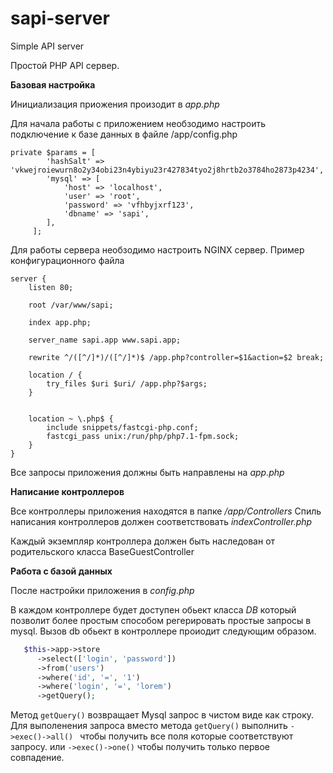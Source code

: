 # sapi-server
Simple API server

Простой PHP API сервер.

**Базовая настройка**

Инициализация приожения произодит в _app.php_

Для начала работы с приложением необзодимо настроить подключение
к базе данных в файле /app/config.php

```
private $params = [
        'hashSalt' => 'vkwejroiewurn8o2y34obi23n4ybiyu23r427834tyo2j8hrtb2o3784ho2873p4234',
        'mysql' => [
            'host' => 'localhost',
            'user' => 'root',
            'password' => 'vfhbyjxrf123',
            'dbname' => 'sapi',
        ],
     ];
```

Для работы сервера необзодимо настроить NGINX сервер.
Пример конфигурационного файла

```
server {
    listen 80;

    root /var/www/sapi;

    index app.php;

    server_name sapi.app www.sapi.app;
    
    rewrite ^/([^/]*)/([^/]*)$ /app.php?controller=$1&action=$2 break;    

    location / {
        try_files $uri $uri/ /app.php?$args;
    }


    location ~ \.php$ {
        include snippets/fastcgi-php.conf;
        fastcgi_pass unix:/run/php/php7.1-fpm.sock;
    }
}
```

Все запросы приложения должны быть направлены на _app.php_

**Написание контроллеров**

Все контроллеры приложения находятся в папке _/app/Controllers_
Спиль написания контроллеров должен соответствовать _indexController.php_

Каждый экземпляр контроллера должен быть наследован от родительского класса BaseGuestController

**Работа с базой данных**

После настройки приложения в _config.php_

В каждом контроллере будет доступен обьект класса _DB_ который позволит более простым
способом регерировать простые запросы в mysql. 
Вызов db обьект в контроллере проиодит следующим образом.
```php
   $this->app->store
      ->select(['login', 'password'])
      ->from('users')
      ->where('id', '=', '1')
      ->where('login', '=', 'lorem')
      ->getQuery();
```
Метод `getQuery()` возвращает Mysql запрос в чистом виде как строку. Для выполенения
запроса вместо метода `getQuery()` выполнить `->exec()->all() ` чтобы получить все поля которые соответствуют запросу.
или `->exec()->one()` чтобы получить только первое совпадение. 

